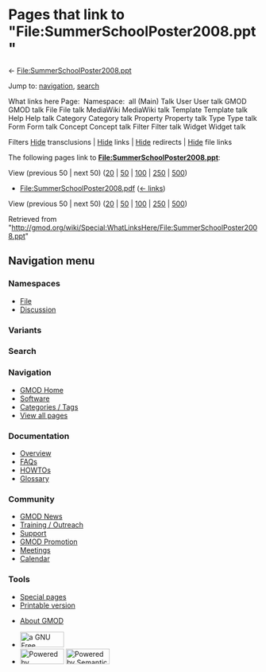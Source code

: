 <div id="mw-page-base" class="noprint">

</div>

<div id="mw-head-base" class="noprint">

</div>

<div id="content" class="mw-body" role="main">

<span id="top"></span>

<div id="mw-js-message" style="display:none;">

</div>



# <span dir="auto">Pages that link to "File:SummerSchoolPoster2008.ppt"</span>

<div id="bodyContent">

<div id="contentSub">

←
[File:SummerSchoolPoster2008.ppt](/wiki/File:SummerSchoolPoster2008.ppt "File:SummerSchoolPoster2008.ppt")

</div>

<div id="jump-to-nav" class="mw-jump">

Jump to: [navigation](#mw-navigation), [search](#p-search)

</div>

<div id="mw-content-text">

What links here Page:  Namespace:  all (Main) Talk User User talk GMOD
GMOD talk File File talk MediaWiki MediaWiki talk Template Template talk
Help Help talk Category Category talk Property Property talk Type Type
talk Form Form talk Concept Concept talk Filter Filter talk Widget
Widget talk

Filters
[Hide](/mediawiki/index.php?title=Special:WhatLinksHere/File:SummerSchoolPoster2008.ppt&hidetrans=1 "Special:WhatLinksHere/File:SummerSchoolPoster2008.ppt")
transclusions \|
[Hide](/mediawiki/index.php?title=Special:WhatLinksHere/File:SummerSchoolPoster2008.ppt&hidelinks=1 "Special:WhatLinksHere/File:SummerSchoolPoster2008.ppt")
links \|
[Hide](/mediawiki/index.php?title=Special:WhatLinksHere/File:SummerSchoolPoster2008.ppt&hideredirs=1 "Special:WhatLinksHere/File:SummerSchoolPoster2008.ppt")
redirects \|
[Hide](/mediawiki/index.php?title=Special:WhatLinksHere/File:SummerSchoolPoster2008.ppt&hideimages=1 "Special:WhatLinksHere/File:SummerSchoolPoster2008.ppt")
file links

The following pages link to
**[File:SummerSchoolPoster2008.ppt](/wiki/File:SummerSchoolPoster2008.ppt "File:SummerSchoolPoster2008.ppt")**:

View (previous 50 \| next 50)
([20](/mediawiki/index.php?title=Special:WhatLinksHere/File:SummerSchoolPoster2008.ppt&limit=20 "Special:WhatLinksHere/File:SummerSchoolPoster2008.ppt")
\|
[50](/mediawiki/index.php?title=Special:WhatLinksHere/File:SummerSchoolPoster2008.ppt&limit=50 "Special:WhatLinksHere/File:SummerSchoolPoster2008.ppt")
\|
[100](/mediawiki/index.php?title=Special:WhatLinksHere/File:SummerSchoolPoster2008.ppt&limit=100 "Special:WhatLinksHere/File:SummerSchoolPoster2008.ppt")
\|
[250](/mediawiki/index.php?title=Special:WhatLinksHere/File:SummerSchoolPoster2008.ppt&limit=250 "Special:WhatLinksHere/File:SummerSchoolPoster2008.ppt")
\|
[500](/mediawiki/index.php?title=Special:WhatLinksHere/File:SummerSchoolPoster2008.ppt&limit=500 "Special:WhatLinksHere/File:SummerSchoolPoster2008.ppt"))

- [File:SummerSchoolPoster2008.pdf](/wiki/File:SummerSchoolPoster2008.pdf "File:SummerSchoolPoster2008.pdf")
  ‎ <span class="mw-whatlinkshere-tools">([←
  links](/mediawiki/index.php?title=Special:WhatLinksHere&target=File%3ASummerSchoolPoster2008.pdf "Special:WhatLinksHere"))</span>

View (previous 50 \| next 50)
([20](/mediawiki/index.php?title=Special:WhatLinksHere/File:SummerSchoolPoster2008.ppt&limit=20 "Special:WhatLinksHere/File:SummerSchoolPoster2008.ppt")
\|
[50](/mediawiki/index.php?title=Special:WhatLinksHere/File:SummerSchoolPoster2008.ppt&limit=50 "Special:WhatLinksHere/File:SummerSchoolPoster2008.ppt")
\|
[100](/mediawiki/index.php?title=Special:WhatLinksHere/File:SummerSchoolPoster2008.ppt&limit=100 "Special:WhatLinksHere/File:SummerSchoolPoster2008.ppt")
\|
[250](/mediawiki/index.php?title=Special:WhatLinksHere/File:SummerSchoolPoster2008.ppt&limit=250 "Special:WhatLinksHere/File:SummerSchoolPoster2008.ppt")
\|
[500](/mediawiki/index.php?title=Special:WhatLinksHere/File:SummerSchoolPoster2008.ppt&limit=500 "Special:WhatLinksHere/File:SummerSchoolPoster2008.ppt"))

</div>

<div class="printfooter">

Retrieved from
"<http://gmod.org/wiki/Special:WhatLinksHere/File:SummerSchoolPoster2008.ppt>"

</div>

<div id="catlinks" class="catlinks catlinks-allhidden">

</div>

<div class="visualClear">

</div>

</div>

</div>

<div id="mw-navigation">

## Navigation menu

<div id="mw-head">



<div id="left-navigation">

<div id="p-namespaces" class="vectorTabs" role="navigation"
aria-labelledby="p-namespaces-label">

### Namespaces

- <span id="ca-nstab-image"><a href="/wiki/File:SummerSchoolPoster2008.ppt" accesskey="c"
  title="View the file page [c]">File</a></span>
- <span id="ca-talk"><a
  href="/mediawiki/index.php?title=File_talk:SummerSchoolPoster2008.ppt&amp;action=edit&amp;redlink=1"
  accesskey="t"
  title="Discussion about the content page [t]">Discussion</a></span>

</div>

<div id="p-variants" class="vectorMenu emptyPortlet" role="navigation"
aria-labelledby="p-variants-label">

### 

### Variants[](#)

<div class="menu">

</div>

</div>

</div>

<div id="right-navigation">





</div>

<div id="p-search" role="search">

### Search

<div id="simpleSearch">

</div>

</div>

</div>

</div>

<div id="mw-panel">

<div id="p-logo" role="banner">

<a href="/wiki/Main_Page"
style="background-image: url(http://gmod.org/images/GMOD-cogs.png);"
title="Visit the main page"></a>

</div>

<div id="p-Navigation" class="portal" role="navigation"
aria-labelledby="p-Navigation-label">

### Navigation

<div class="body">

- <span id="n-GMOD-Home">[GMOD Home](/wiki/Main_Page)</span>
- <span id="n-Software">[Software](/wiki/GMOD_Components)</span>
- <span id="n-Categories-.2F-Tags">[Categories /
  Tags](/wiki/Categories)</span>
- <span id="n-View-all-pages">[View all
  pages](/wiki/Special:AllPages)</span>

</div>

</div>

<div id="p-Documentation" class="portal" role="navigation"
aria-labelledby="p-Documentation-label">

### Documentation

<div class="body">

- <span id="n-Overview">[Overview](/wiki/Overview)</span>
- <span id="n-FAQs">[FAQs](/wiki/Category:FAQ)</span>
- <span id="n-HOWTOs">[HOWTOs](/wiki/Category:HOWTO)</span>
- <span id="n-Glossary">[Glossary](/wiki/Glossary)</span>

</div>

</div>

<div id="p-Community" class="portal" role="navigation"
aria-labelledby="p-Community-label">

### Community

<div class="body">

- <span id="n-GMOD-News">[GMOD News](/wiki/GMOD_News)</span>
- <span id="n-Training-.2F-Outreach">[Training /
  Outreach](/wiki/Training_and_Outreach)</span>
- <span id="n-Support">[Support](/wiki/Support)</span>
- <span id="n-GMOD-Promotion">[GMOD
  Promotion](/wiki/GMOD_Promotion)</span>
- <span id="n-Meetings">[Meetings](/wiki/Meetings)</span>
- <span id="n-Calendar">[Calendar](/wiki/Calendar)</span>

</div>

</div>

<div id="p-tb" class="portal" role="navigation"
aria-labelledby="p-tb-label">

### Tools

<div class="body">

- <span id="t-specialpages"><a href="/wiki/Special:SpecialPages" accesskey="q"
  title="A list of all special pages [q]">Special pages</a></span>
- <span id="t-print"><a
  href="/mediawiki/index.php?title=Special:WhatLinksHere/File:SummerSchoolPoster2008.ppt&amp;printable=yes"
  rel="alternate" accesskey="p"
  title="Printable version of this page [p]">Printable version</a></span>

</div>

</div>

</div>

</div>

<div id="footer" role="contentinfo">

- <span id="footer-places-about">[About
  GMOD](/wiki/GMOD:About "GMOD:About")</span>

<!-- -->

- <span id="footer-copyrightico">[<img src="http://www.gnu.org/graphics/gfdl-logo-small.png" width="88"
  height="31" alt="a GNU Free Documentation License" />](http://www.gnu.org/licenses/fdl-1.3.html)</span>
- <span id="footer-poweredbyico">[<img src="/mediawiki/skins/common/images/poweredby_mediawiki_88x31.png"
  width="88" height="31" alt="Powered by MediaWiki" />](//www.mediawiki.org/)
  [<img
  src="/mediawiki/extensions/SemanticMediaWiki/includes/../resources/images/smw_button.png"
  width="88" height="31" alt="Powered by Semantic MediaWiki" />](https://www.semantic-mediawiki.org/wiki/Semantic_MediaWiki)</span>

<div style="clear:both">

</div>

</div>
